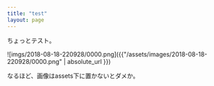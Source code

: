 ```yaml
---
title: "test"
layout: page	
---
```


ちょっとテスト。

![imgs/2018-08-18-220928/0000.png]({{"/assets/images/2018-08-18-220928/0000.png" | absolute_url }})

なるほど、画像はassets下に置かないとダメか。

